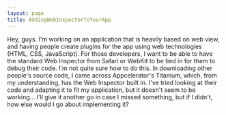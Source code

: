 ```yaml
---
layout: page
title: AddingWebInspectorToYourApp
---
```


Hey, guys. I'm working on an application that is heavily based on web view, and having people create plugins for the app using web technologies (HTML, CSS, JavaScript). For those developers, I want to be able to have the standard Web Inspector from Safari or WebKit to be tied in for them to debug their code. I'm not quite sure how to do this. In downloading other people's source code, I came across Appcelerator's Titanium, which, from my understanding, has the Web Inspector built in. I've tried looking at their code and adapting it to fit my application, but it doesn't seem to be working... I'll give it another go in case I missed something, but if I didn't, how else would I go about implementing it?

